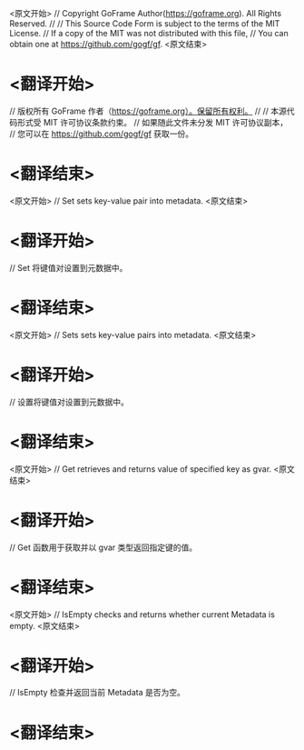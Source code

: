 
<原文开始>
// Copyright GoFrame Author(https://goframe.org). All Rights Reserved.
//
// This Source Code Form is subject to the terms of the MIT License.
// If a copy of the MIT was not distributed with this file,
// You can obtain one at https://github.com/gogf/gf.
<原文结束>

# <翻译开始>
// 版权所有 GoFrame 作者（https://goframe.org）。保留所有权利。
//
// 本源代码形式受 MIT 许可协议条款约束。
// 如果随此文件未分发 MIT 许可协议副本，
// 您可以在 https://github.com/gogf/gf 获取一份。
# <翻译结束>


<原文开始>
// Set sets key-value pair into metadata.
<原文结束>

# <翻译开始>
// Set 将键值对设置到元数据中。
# <翻译结束>


<原文开始>
// Sets sets key-value pairs into metadata.
<原文结束>

# <翻译开始>
// 设置将键值对设置到元数据中。
# <翻译结束>


<原文开始>
// Get retrieves and returns value of specified key as gvar.
<原文结束>

# <翻译开始>
// Get 函数用于获取并以 gvar 类型返回指定键的值。
# <翻译结束>


<原文开始>
// IsEmpty checks and returns whether current Metadata is empty.
<原文结束>

# <翻译开始>
// IsEmpty 检查并返回当前 Metadata 是否为空。
# <翻译结束>


